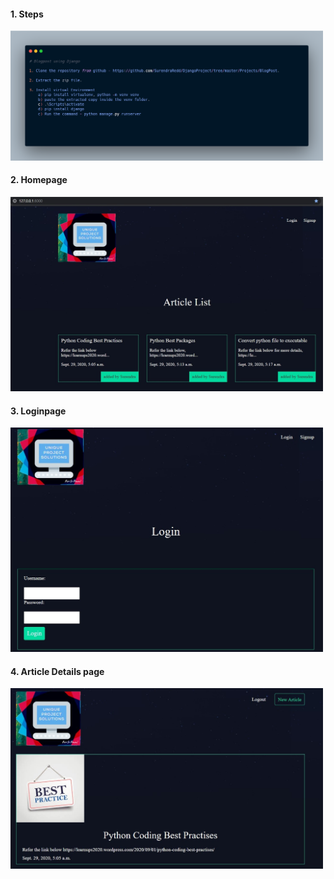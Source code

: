 #### 1. Steps
<img src="images/Steps.png" width="500">

#### 2. Homepage
<img src="images/Homepage.png" width="500">

#### 3. Loginpage
<img src="images/Loginpage.png" width="500">

#### 4. Article Details page
<img src="images/ArticleDetails.png" width="500">
